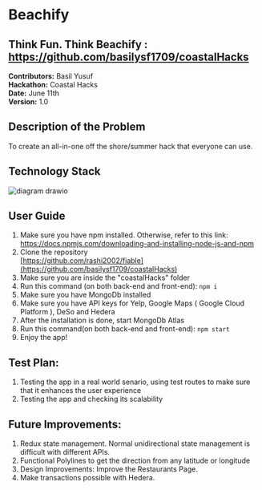 # Beachify

## Think Fun. Think Beachify : https://github.com/basilysf1709/coastalHacks

**Contributors:** Basil Yusuf <br>
**Hackathon:** Coastal Hacks <br>
**Date:** June 11th <br>
**Version:** 1.0 <br>

## Description of the Problem

To create an all-in-one off the shore/summer hack that everyone can use.

## Technology Stack

![diagram drawio](https://user-images.githubusercontent.com/92009321/173210848-1804ff38-9292-498c-b807-3cf3c64a1eb0.svg)

## User Guide

1. Make sure you have npm installed. Otherwise, refer to this link: <br>https://docs.npmjs.com/downloading-and-installing-node-js-and-npm<br>
2. Clone the repository<br>[https://github.com/rashi2002/fiable](https://github.com/basilysf1709/coastalHacks)<br>
3. Make sure you are inside the "coastalHacks" folder
4. Run this command (on both back-end and front-end): ```npm i```
5. Make sure you have MongoDb installed
6. Make sure you have API keys for Yelp, Google Maps ( Google Cloud Platform ), DeSo and Hedera
7. After the installation is done, start MongoDb Atlas
8. Run this command(on both back-end and front-end): ```npm start```
9. Enjoy the app!


## Test Plan: 

1. Testing the app in a real world senario, using test routes to make sure that it enhances the user experience
2. Testing the app and checking its scalability

## Future Improvements:

1. Redux state management. Normal unidirectional state management is difficult with different APIs.
2. Functional Polylines to get the direction from any latitude or longitude
3. Design Improvements: Improve the Restaurants Page.
4. Make transactions possible with Hedera.
